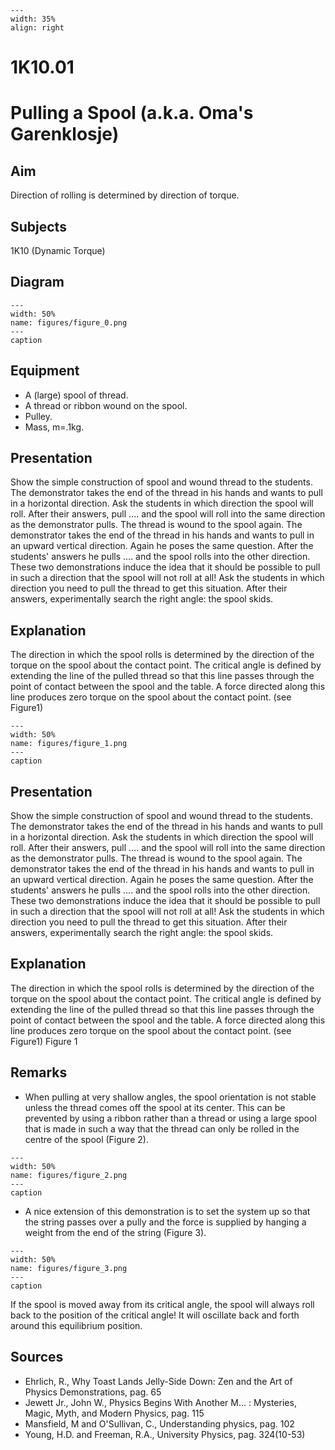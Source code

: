 
```{figure} /figures/busy.png
---
width: 35%
align: right
```
# 1K10.01 
  # Pulling a Spool (a.k.a. Oma's Garenklosje) 
    
  
## Aim   
 Direction of rolling is determined by direction of torque.    
  
## Subjects   
 1K10 (Dynamic Torque)   
  
## Diagram   
   
```{figure} figures/figure_0.png  
---  
width: 50%  
name: figures/figure_0.png  
---  
caption  
``` 
      
  
## Equipment   
 
 *  A (large) spool of thread. 
 *  A thread or ribbon wound on the spool. 
 *  Pulley. 
 *  Mass, m=.1kg.
     
  
## Presentation   
 Show the simple construction of spool and wound thread to the students. The demonstrator takes the end of the thread in his hands and wants to pull in a horizontal direction. Ask the students in which direction the spool will roll. After their answers, pull …. and the spool will roll into the same direction as the demonstrator pulls. The thread is wound to the spool again. The demonstrator takes the end of the thread in his hands and wants to pull in an upward vertical direction. Again he poses the same question. After the students' answers he pulls …. and the spool rolls into the other direction. These two demonstrations induce the idea that it should be possible to pull in such a direction that the spool will not roll at all! Ask the students in which direction you need to pull the thread to get this situation. After their answers, experimentally search the right angle: the spool skids.    
  
## Explanation   
 The direction in which the spool rolls is determined by the direction of the torque on the spool about the contact point. The critical angle is defined by extending the line of the pulled thread so that this line passes through the point of contact between the spool and the table. A force directed along this line produces zero torque on the spool about the contact point. (see Figure1)    
```{figure} figures/figure_1.png  
---  
width: 50%  
name: figures/figure_1.png  
---  
caption  
``` 
     
  
## Presentation   
 Show the simple construction of spool and wound thread to the students. The demonstrator takes the end of the thread in his hands and wants to pull in a horizontal direction. Ask the students in which direction the spool will roll. After their answers, pull …. and the spool will roll into the same direction as the demonstrator pulls. The thread is wound to the spool again. The demonstrator takes the end of the thread in his hands and wants to pull in an upward vertical direction. Again he poses the same question. After the students' answers he pulls …. and the spool rolls into the other direction. These two demonstrations induce the idea that it should be possible to pull in such a direction that the spool will not roll at all! Ask the students in which direction you need to pull the thread to get this situation. After their answers, experimentally search the right angle: the spool skids.    
  
## Explanation   
 The direction in which the spool rolls is determined by the direction of the torque on the spool about the contact point. The critical angle is defined by extending the line of the pulled thread so that this line passes through the point of contact between the spool and the table. A force directed along this line produces zero torque on the spool about the contact point. (see Figure1)   Figure 1   
  
## Remarks   
 
 *  When pulling at very shallow angles, the spool orientation is not stable unless the thread comes off the spool at its center. This can be prevented by using a ribbon rather than a thread or using a large spool that is made in such a way that the thread can only be rolled in the centre of the spool (Figure 2).    
```{figure} figures/figure_2.png  
---  
width: 50%  
name: figures/figure_2.png  
---  
caption  
``` 
 
 *  A nice extension of this demonstration is to set the system up so that the string passes over a pully and the force is supplied by hanging a weight from the end of the string (Figure 3).    
```{figure} figures/figure_3.png  
---  
width: 50%  
name: figures/figure_3.png  
---  
caption  
``` 
 If the spool is moved away from its critical angle, the spool will always roll back to the position of the critical angle! It will oscillate back and forth around this equilibrium position.
   
  
## Sources   
 
 *  Ehrlich, R., Why Toast Lands Jelly-Side Down: Zen and the Art of Physics Demonstrations, pag. 65 
 *  Jewett Jr., John W., Physics Begins With Another M... : Mysteries, Magic, Myth, and Modern Physics, pag. 115 
 *  Mansfield, M and O'Sullivan, C., Understanding physics, pag. 102 
 *  Young, H.D. and Freeman, R.A., University Physics, pag. 324(10-53)
  